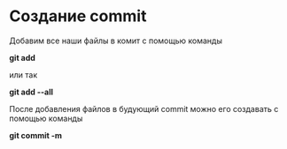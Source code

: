 # Создание commit

Добавим все наши файлы в комит с помощью команды

**git add**

или так

**git add --all**

После добавления файлов в будующий commit можно его создавать с помощью команды

**git commit -m**